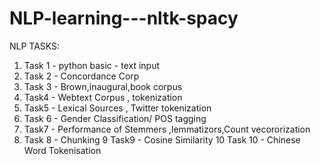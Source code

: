 # NLP-learning---nltk-spacy
NLP TASKS:
1. Task 1 - python basic - text input
2. Task 2 - Concordance Corp
3. Task 3 -  Brown,inaugural,book corpus
4. Task4 - Webtext Corpus , tokenization
5. Task5 - Lexical Sources , Twitter tokenization
6. Task 6 - Gender Classification/ POS tagging 
7. Task7 - Performance of Stemmers ,lemmatizors,Count vecororization
8. Task 8 - Chunking
9 Task9  - Cosine Similarity
10 Task 10 - Chinese Word Tokenisation
